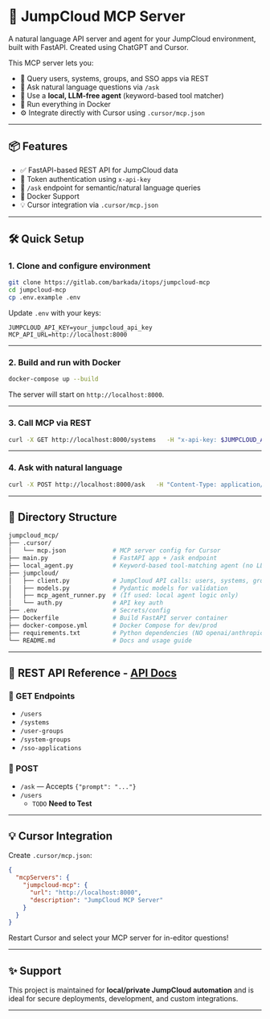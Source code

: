 # 🤖 JumpCloud MCP Server

A natural language API server and agent for your JumpCloud environment, built with FastAPI. Created using ChatGPT and Cursor.

This MCP server lets you:

- 🔎 Query users, systems, groups, and SSO apps via REST
- 💬 Ask natural language questions via `/ask`
- 🤖 Use a **local, LLM-free agent** (keyword-based tool matcher)
- 🐳 Run everything in Docker
- ⚙️ Integrate directly with Cursor using `.cursor/mcp.json`

---

## 📦 Features

- ✅ FastAPI-based REST API for JumpCloud data
- 🔐 Token authentication using `x-api-key`
- 🤖 `/ask` endpoint for semantic/natural language queries
- 🐳 Docker Support
- 💡 Cursor integration via `.cursor/mcp.json`

---

## 🛠️ Quick Setup

### 1. Clone and configure environment

```bash
git clone https://gitlab.com/barkada/itops/jumpcloud-mcp
cd jumpcloud-mcp
cp .env.example .env
```

Update `.env` with your keys:

```env
JUMPCLOUD_API_KEY=your_jumpcloud_api_key
MCP_API_URL=http://localhost:8000
```

---

### 2. Build and run with Docker

```bash
docker-compose up --build
```

The server will start on `http://localhost:8000`.

---

### 3. Call MCP via REST

```bash
curl -X GET http://localhost:8000/systems   -H "x-api-key: $JUMPCLOUD_API_KEY"
```

---

### 4. Ask with natural language

```bash
curl -X POST http://localhost:8000/ask   -H "Content-Type: application/json"   -H "x-api-key: $JUMPCLOUD_API_KEY"   -d '{"prompt": "List all active Mac systems"}'
```

---

## 📁 Directory Structure

```graphql
jumpcloud_mcp/
├── .cursor/
│   └── mcp.json             # MCP server config for Cursor
├── main.py                  # FastAPI app + /ask endpoint
├── local_agent.py           # Keyword-based tool-matching agent (no LLM)
├── jumpcloud/
│   ├── client.py            # JumpCloud API calls: users, systems, groups
│   ├── models.py            # Pydantic models for validation
│   ├── mcp_agent_runner.py  # (If used: local agent logic only)
│   └── auth.py              # API key auth
├── .env                     # Secrets/config
├── Dockerfile               # Build FastAPI server container
├── docker-compose.yml       # Docker Compose for dev/prod
├── requirements.txt         # Python dependencies (NO openai/anthropic)
└── README.md                # Docs and usage guide
```

---

## 🔧 REST API Reference - [API Docs](http://localhost:8000/docs)

### 📍 GET Endpoints

- `/users`
- `/systems`
- `/user-groups`
- `/system-groups`
- `/sso-applications`

### 📍 POST

- `/ask` — Accepts `{"prompt": "..."}`
- `/users`
  - `TODO` **Need to Test**

---

## 💡 Cursor Integration

Create `.cursor/mcp.json`:

```json
{
  "mcpServers": {
    "jumpcloud-mcp": {
      "url": "http://localhost:8000",
      "description": "JumpCloud MCP Server"
    }
  }
}
```

Restart Cursor and select your MCP server for in-editor questions!

---

## ✨ Support

This project is maintained for **local/private JumpCloud automation** and is ideal for secure deployments, development, and custom integrations.

---
